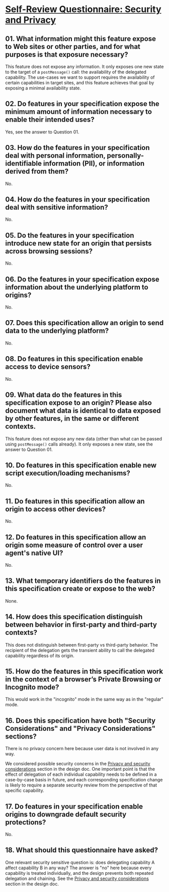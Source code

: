 # [Self-Review Questionnaire: Security and Privacy](https://w3ctag.github.io/security-questionnaire/)

## 01. What information might this feature expose to Web sites or other parties, and for what purposes is that exposure necessary?

This feature does not expose any information.  It only exposes one new state to
the target of a `postMessage()` call: the availability of the delegated
capability.  The use-cases we want to support requires the availability of
certain capabilities in target sites, and this feature achieves that goal by
exposing a minimal availability state.


## 02.  Do features in your specification expose the minimum amount of information necessary to enable their intended uses?

Yes, see the answer to Question 01.


## 03.  How do the features in your specification deal with personal information, personally-identifiable information (PII), or information derived from them?

No.


## 04.  How do the features in your specification deal with sensitive information?

No.


## 05.  Do the features in your specification introduce new state for an origin that persists across browsing sessions?

No.

## 06.  Do the features in your specification expose information about the underlying platform to origins?

No.


## 07.  Does this specification allow an origin to send data to the underlying platform?

No.


## 08.  Do features in this specification enable access to device sensors?

No.


## 09.  What data do the features in this specification expose to an origin? Please also document what data is identical to data exposed by other features, in the same or different contexts.

This feature does not expose any new data (other than what can be passed using
`postMessage()` calls already).  It only exposes a new state, see the answer to
Question 01.


## 10.  Do features in this specification enable new script execution/loading mechanisms?

No.


## 11.  Do features in this specification allow an origin to access other devices?

No.


## 12.  Do features in this specification allow an origin some measure of control over a user agent's native UI?

No.


## 13.  What temporary identifiers do the features in this specification create or expose to the web?

None.


## 14.  How does this specification distinguish between behavior in first-party and third-party contexts?

This does not distinguish between first-party vs third-party behavior.  The
recipient of the delegation gets the transient ability to call the delegated
capability regardless of its origin.


## 15.  How do the features in this specification work in the context of a browser’s Private Browsing or Incognito mode?

This would work in the "incognito" mode in the same way as in the "regular" mode.


## 16.  Does this specification have both "Security Considerations" and "Privacy Considerations" sections?

There is no privacy concern here because user data is not involved in any way.

We considered possible security concerns in the [Privacy and security
considerations](https://docs.google.com/document/d/1IYN0mVy7yi4Afnm2Y0uda0JH8L2KwLgaBqsMVLMYXtk/edit#bookmark=id.tmi3ocafmi73)
section in the design doc.  One important point is that the effect of delegation
of each individual capability needs to be defined in a case-by-case basis in
future, and each corresponding specification change is likely to require a
separate security review from the perspective of that specific capability.


## 17.  Do features in your specification enable origins to downgrade default security protections?

No.


## 18.  What should this questionnaire have asked?

One relevant security sensitive question is: does delegating capability A affect
capability B in any way?  The answer is "no" here because every capability is
treated individually, and the design prevents both repeated delegation and
chaining.  See the [Privacy and security
considerations](https://docs.google.com/document/d/1IYN0mVy7yi4Afnm2Y0uda0JH8L2KwLgaBqsMVLMYXtk/edit#bookmark=id.tmi3ocafmi73)
section in the design doc.
